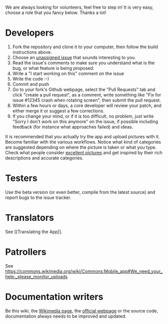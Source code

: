 We are always looking for volunteers, feel free to step in! It is very easy, choose a role that you fancy below. Thanks a lot!

# Developers

1. Fork the repository and clone it to your computer, then follow the build instructions above.
2. Choose an [unassigned issue](https://github.com/commons-app/apps-android-commons/issues?q=is%3Aopen+is%3Aissue+no%3Aassignee) that sounds interesting to you.
3. Read the issue's comments to make sure you understand what is the bug, or what feature is being proposed.
4. Write a "I start working on this" comment on the issue
5. Write the code :-)
6. Commit and push
7. Go to your fork's Github webpage, select the "Pull Requests" tab and click "create a pull request", as a comment, write something like "Fix for issue #12345 crash when rotating screen", then submit the pull request.
8. Within a few hours or days, a core developer will review your patch, and either merge it or suggest a few corrections.
9. If you change your mind, or if it is too difficult, no problem, just write "Sorry I don't work on this anymore" on the issue, if possible including feedback (for instance what approaches failed) and ideas.

It is recommended that you actually try the app and upload pictures with it. Become familiar with the various workflows. Notice what kind of categories are suggested depending on where the picture is taken or what you type. Check what people consider [excellent pictures](https://commons.wikimedia.org/wiki/Commons:Featured_pictures) and get inspired by their rich descriptions and accurate categories.

# Testers

Use the beta version (or even better, compile from the latest source) and report bugs to the issue tracker.

# Translators

See [[Translating the App]].

# Patrollers

See https://commons.wikimedia.org/wiki/Commons:Mobile_app#We_need_your_help:_please_monitor_uploads

# Documentation writers

Be this wiki, the [Wikimedia page](https://commons.wikimedia.org/wiki/Commons:Mobile_app#We_need_your_help:_please_monitor_uploads), the [official webpage](http://commons-app.github.io) or the source code, documentation always needs to be improved and updated.
